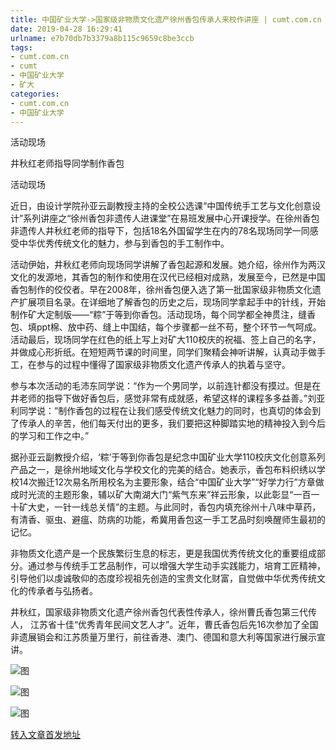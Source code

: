 ```yaml
---
title: 中国矿业大学->国家级非物质文化遗产徐州香包传承人来校作讲座 | cumt.com.cn
date: 2019-04-28 16:29:41
urlname: e7b70db7b3379a8b115c9659c8be3ccb
tags: 
- cumt.com.cn
- cumt
- 中国矿业大学
- 矿大
categories:
- cumt.com.cn
- 中国矿业大学
---
```


活动现场

井秋红老师指导同学制作香包

活动现场

近日，由设计学院孙亚云副教授主持的全校公选课“中国传统手工艺与文化创意设计”系列讲座之“徐州香包非遗传人进课堂”在易班发展中心开课授学。在徐州香包非遗传人井秋红老师的指导下，包括18名外国留学生在内的78名现场同学一同感受中华优秀传统文化的魅力，参与到香包的手工制作中。

活动伊始，井秋红老师向现场同学讲解了香包起源和发展。她介绍，徐州作为两汉文化的发源地，其香包的制作和使用在汉代已经相对成熟，发展至今，已然是中国香包制作的佼佼者。早在2008年，徐州香包便入选了第一批国家级非物质文化遗产扩展项目名录。在详细地了解香包的历史之后，现场同学拿起手中的针线，开始制作矿大定制版——“粽”于等到你香包。活动现场，每个同学都全神贯注，缝香包、填ppt棉、放中药、缝上中国结，每个步骤都一丝不苟，整个环节一气呵成。活动最后，现场同学在红色的纸上写上对矿大110校庆的祝福、签上自己的名字，并做成心形折纸。在短短两节课的时间里，同学们聚精会神听讲解，认真动手做手工，在参与的过程中懂得了国家级非物质文化遗产传承人的执着与坚守。

参与本次活动的毛沛东同学说：“作为一个男同学，以前连针都没有摸过。但是在井老师的指导下做好香包后，感觉非常有成就感，希望这样的课程多多益善。”刘亚利同学说：”制作香包的过程在让我们感受传统文化魅力的同时，也真切的体会到了传承人的辛苦，他们每天付出的更多，我们要把这种脚踏实地的精神投入到今后的学习和工作之中。”

据孙亚云副教授介绍，‘粽’于等到你香包是纪念中国矿业大学110校庆文化创意系列产品之一，是徐州地域文化与学校文化的完美的结合。她表示，香包布料织绣以学校14次搬迁12次易名所用校名为主要形象，结合“中国矿业大学”“好学力行”方章做成时光流的主题形象，辅以矿大南湖大门“紫气东来”祥云形象，以此彰显“一百一十矿大史，一针一线总关情”的主题。与此同时，香包内填充徐州十八味中草药，有清香、驱虫、避瘟、防病的功能，希冀用香包这一手工艺品时刻唤醒师生最初的记忆。

非物质文化遗产是一个民族繁衍生息的标志，更是我国优秀传统文化的重要组成部分。通过参与传统手工艺品制作，可以增强大学生动手实践能力，培育工匠精神，引导他们以虔诚敬仰的态度珍视祖先创造的宝贵文化财富，自觉做中华优秀传统文化的传承者与弘扬者。  

井秋红，国家级非物质文化遗产徐州香包代表性传承人，徐州曹氏香包第三代传人， 江苏省十佳“优秀青年民间文艺人才”。近年，曹氏香包后先16次参加了全国非遗展销会和江苏质量万里行，前往香港、澳门、德国和意大利等国家进行展示宣讲。

![图](http://xwzx.cumt.edu.cn/_upload/article/images/31/d6/9b193e5f460fbf1cdb09780ab760/7147268d-3bd8-48f2-986b-836337828f3f.jpg)

![图](http://xwzx.cumt.edu.cn/_upload/article/images/31/d6/9b193e5f460fbf1cdb09780ab760/c8e70476-3005-4e3a-86fe-b331727369ec.jpg)

![图](http://xwzx.cumt.edu.cn/_upload/article/images/31/d6/9b193e5f460fbf1cdb09780ab760/13b13ea5-2f04-4016-961e-f2a5a02b355f.jpg)

[转入文章首发地址](http://xwzx.cumt.edu.cn/f2/39/c513a520761/page.htm)